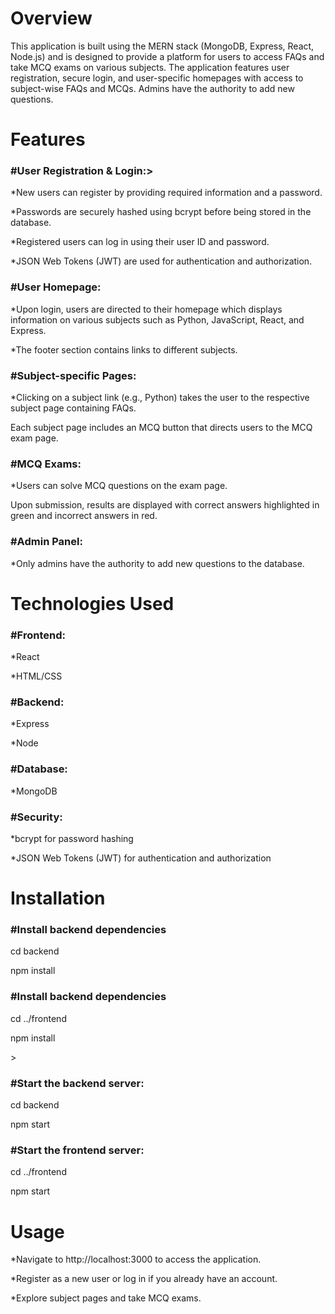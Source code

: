 <h1>Overview</h1>
<p>This application is built using the MERN stack (MongoDB, Express, React, Node.js) and is designed to provide a platform for users to access FAQs and take MCQ exams on various subjects. The application features user registration, secure login, and user-specific homepages with access to subject-wise FAQs and MCQs. Admins have the authority to add new questions.</p>

<h1>Features</h1>
<h3>#User Registration & Login:></h3>

<p>*New users can register by providing required information and a password.</p>
<p>*Passwords are securely hashed using bcrypt before being stored in the database.</p>
<p>*Registered users can log in using their user ID and password.</p>
<p>*JSON Web Tokens (JWT) are used for authentication and authorization.</p>

<h3>#User Homepage:</h3>

<p>*Upon login, users are directed to their homepage which displays information on various subjects such as Python, JavaScript, React, and Express.</p>
<p>*The footer section contains links to different subjects.</p>

<h3>#Subject-specific Pages:</h3>

<p>*Clicking on a subject link (e.g., Python) takes the user to the respective subject page containing FAQs.</p>
<p>Each subject page includes an MCQ button that directs users to the MCQ exam page.</p>

<h3>#MCQ Exams:</h3>

<p>*Users can solve MCQ questions on the exam page.</p>
<p>Upon submission, results are displayed with correct answers highlighted in green and incorrect answers in red.</p>

<h3>#Admin Panel:</h3>

<p>*Only admins have the authority to add new questions to the database.</p>

<h1>Technologies Used</h1>
<h3>#Frontend:</h3>

<p>*React</p>
<p>*HTML/CSS</p>

<h3>#Backend:</h3>

<p>*Express</p>
<p>*Node</p>

<h3>#Database:</h3>

<p>*MongoDB</p>

<h3>#Security:</h3>

<p>*bcrypt for password hashing</p>
<p>*JSON Web Tokens (JWT) for authentication and authorization</p>

<h1>Installation</h1>

<h3>#Install backend dependencies</h3>
<p>cd backend</p>
<p>npm install</p>

<h3>#Install backend dependencies</h3
<p>cd ../frontend</p>
<p>npm install</p>>

<h3>#Start the backend server:</h3>
<p>cd backend</p>
<p>npm start</p>

<h3>#Start the frontend server:</h3>
<p>cd ../frontend</p>
<p>npm start</p>

<h1>Usage</h1>
<p>*Navigate to http://localhost:3000 to access the application.</p>
<p>*Register as a new user or log in if you already have an account.</p>
<p>*Explore subject pages and take MCQ exams.</p>




